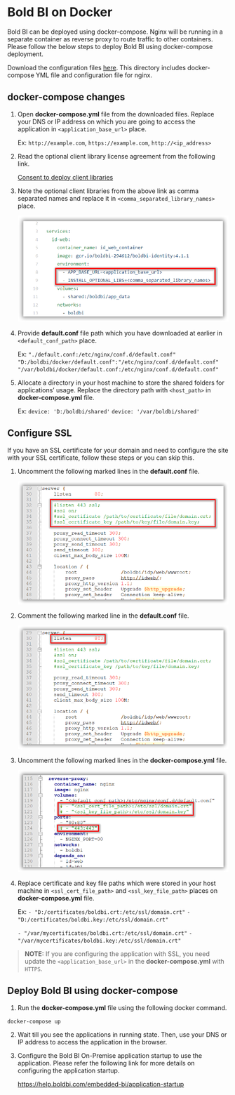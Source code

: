 # Bold BI on Docker

Bold BI can be deployed using docker-compose. Nginx will be running in a separate container as reverse proxy to route traffic to other containers. Please follow the below steps to deploy Bold BI using docker-compose deployment.

Download the configuration files [here](deploy/). This directory includes docker-compose YML file and configuration file for nginx.

## docker-compose changes

1. Open **docker-compose.yml** file from the downloaded files. Replace your DNS or IP address on which you are going to access the application in `<application_base_url>` place.
    
    Ex: `http://example.com`, `https://example.com`, `http://<ip_address>`

2. Read the optional client library license agreement from the following link.

    [Consent to deploy client libraries](consent-to-deploy-client-libraries.md)

3. Note the optional client libraries from the above link as comma separated names and replace it in `<comma_separated_library_names>` place.

    ![docker-compose.yml](images/baseurl_clientlibrary.png) 

4. Provide **default.conf** file path which you have downloaded at earlier in `<default_conf_path>` place.

    Ex: `"./default.conf:/etc/nginx/conf.d/default.conf"`
        `"D:/boldbi/docker/default.conf":"/etc/nginx/conf.d/default.conf"`
        `"/var/boldbi/docker/default.conf:/etc/nginx/conf.d/default.conf"`

5. Allocate a directory in your host machine to store the shared folders for applications’ usage. Replace the directory path with `<host_path>` in **docker-compose.yml** file.

    Ex: `device: 'D:/boldbi/shared'`
        `device: '/var/boldbi/shared'`

## Configure SSL
If you have an SSL certificate for your domain and need to configure the site with your SSL certificate, follow these steps or you can skip this.

1. Uncomment the following marked lines in the **default.conf** file.

    ![ssl configuration](images/uncomment_lines.png)

2. Comment the following marked line in the **default.conf** file.

    ![ssl configuration](images/comment_lines.png)

3. Uncomment the following marked lines in the **docker-compose.yml** file.
    
    ![ssl configuration](images/uncomment_docker.png)

4. Replace certificate and key file paths which were stored in your host machine in `<ssl_cert_file_path>` and `<ssl_key_file_path>` places on **docker-compose.yml** file.

    Ex: 
    `- "D:/certificates/boldbi.crt:/etc/ssl/domain.crt"`
    `- "D:/certificates/boldbi.key:/etc/ssl/domain.crt"`

    `- "/var/mycertificates/boldbi.crt:/etc/ssl/domain.crt"`
    `- "/var/mycertificates/boldbi.key:/etc/ssl/domain.crt"`

> **NOTE:** If you are configuring the application with SSL, you need update the `<application_base_url>` in the **docker-compose.yml** with `HTTPS`.


## Deploy Bold BI using docker-compose

1. Run the **docker-compose.yml** file using the following docker command.

```sh
docker-compose up
```

2. Wait till you see the applications in running state. Then, use your DNS or IP address to access the application in the browser.

24.	Configure the Bold BI On-Premise application startup to use the application. Please refer the following link for more details on configuring the application startup.
    
    https://help.boldbi.com/embedded-bi/application-startup
